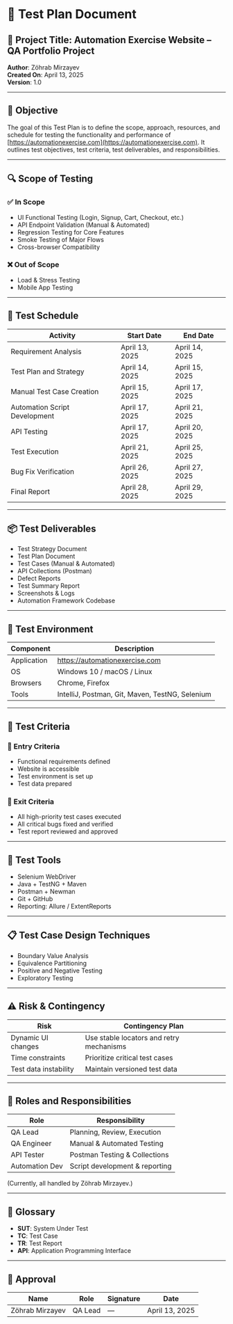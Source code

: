 
# 🧪 Test Plan Document

## 📄 Project Title: Automation Exercise Website – QA Portfolio Project  
**Author**: Zöhrab Mirzayev  
**Created On**: April 13, 2025  
**Version**: 1.0

---

## 🎯 Objective

The goal of this Test Plan is to define the scope, approach, resources, and schedule for testing the functionality and performance of [https://automationexercise.com](https://automationexercise.com). It outlines test objectives, test criteria, test deliverables, and responsibilities.

---

## 🔍 Scope of Testing

### ✅ In Scope

- UI Functional Testing (Login, Signup, Cart, Checkout, etc.)
- API Endpoint Validation (Manual & Automated)
- Regression Testing for Core Features
- Smoke Testing of Major Flows
- Cross-browser Compatibility

### ❌ Out of Scope

- Load & Stress Testing  
- Mobile App Testing

---

## 📅 Test Schedule

| Activity                       | Start Date    | End Date      |
|-------------------------------|---------------|---------------|
| Requirement Analysis          | April 13, 2025 | April 14, 2025 |
| Test Plan and Strategy        | April 14, 2025 | April 15, 2025 |
| Manual Test Case Creation     | April 15, 2025 | April 17, 2025 |
| Automation Script Development | April 17, 2025 | April 21, 2025 |
| API Testing                   | April 17, 2025 | April 20, 2025 |
| Test Execution                | April 21, 2025 | April 25, 2025 |
| Bug Fix Verification          | April 26, 2025 | April 27, 2025 |
| Final Report                  | April 28, 2025 | April 29, 2025 |

---

## 📦 Test Deliverables

- Test Strategy Document  
- Test Plan Document  
- Test Cases (Manual & Automated)  
- API Collections (Postman)  
- Defect Reports  
- Test Summary Report  
- Screenshots & Logs  
- Automation Framework Codebase

---

## 🧱 Test Environment

| Component     | Description                  |
|---------------|------------------------------|
| Application   | https://automationexercise.com |
| OS            | Windows 10 / macOS / Linux   |
| Browsers      | Chrome, Firefox              |
| Tools         | IntelliJ, Postman, Git, Maven, TestNG, Selenium |

---

## 🧪 Test Criteria

### 🔹 Entry Criteria

- Functional requirements defined  
- Website is accessible  
- Test environment is set up  
- Test data prepared

### 🔸 Exit Criteria

- All high-priority test cases executed  
- All critical bugs fixed and verified  
- Test report reviewed and approved

---

## 🔧 Test Tools

- Selenium WebDriver  
- Java + TestNG + Maven  
- Postman + Newman  
- Git + GitHub  
- Reporting: Allure / ExtentReports

---

## 📋 Test Case Design Techniques

- Boundary Value Analysis  
- Equivalence Partitioning  
- Positive and Negative Testing  
- Exploratory Testing

---

## ⚠️ Risk & Contingency

| Risk                             | Contingency Plan                        |
|----------------------------------|------------------------------------------|
| Dynamic UI changes               | Use stable locators and retry mechanisms |
| Time constraints                 | Prioritize critical test cases           |
| Test data instability            | Maintain versioned test data             |

---

## 👤 Roles and Responsibilities

| Role            | Responsibility                 |
|------------------|-------------------------------|
| QA Lead         | Planning, Review, Execution    |
| QA Engineer     | Manual & Automated Testing     |
| API Tester      | Postman Testing & Collections  |
| Automation Dev  | Script development & reporting |

(Currently, all handled by Zöhrab Mirzayev.)

---

## 📓 Glossary

- **SUT**: System Under Test  
- **TC**: Test Case  
- **TR**: Test Report  
- **API**: Application Programming Interface  

---

## 📌 Approval

| Name             | Role       | Signature | Date          |
|------------------|------------|-----------|---------------|
| Zöhrab Mirzayev  | QA Lead    | —         | April 13, 2025 |

